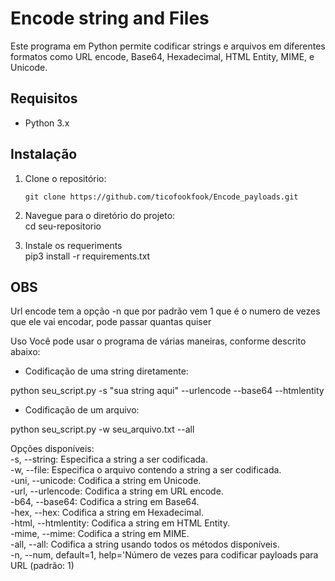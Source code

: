 # Encode string and Files

Este programa em Python permite codificar strings e arquivos em diferentes formatos como URL encode, Base64, Hexadecimal, HTML Entity, MIME, e Unicode.</br>

## Requisitos

- Python 3.x</br>

## Instalação

1. Clone o repositório:</br>
   ```bash</br>
   git clone https://github.com/ticofookfook/Encode_payloads.git

2. Navegue para o diretório do projeto:</br>
    cd seu-repositorio</br>

3. Instale os requeriments</br>
    pip3 install -r requirements.txt</br>

## OBS

Url encode tem a opção -n que por padrão vem 1 que é o numero de vezes que ele vai encodar, pode passar quantas quiser</br>

Uso
Você pode usar o programa de várias maneiras, conforme descrito abaixo:</br>

- Codificação de uma string diretamente:</br>

python seu_script.py -s "sua string aqui" --urlencode --base64 --htmlentity</br>

- Codificação de um arquivo:</br>

python seu_script.py -w seu_arquivo.txt --all</br>


Opções disponíveis:</br>
-s, --string: Especifica a string a ser codificada.</br>
-w, --file: Especifica o arquivo contendo a string a ser codificada.</br>
-uni, --unicode: Codifica a string em Unicode.</br>
-url, --urlencode: Codifica a string em URL encode.</br>
-b64, --base64: Codifica a string em Base64.</br>
-hex, --hex: Codifica a string em Hexadecimal.</br>
-html, --htmlentity: Codifica a string em HTML Entity.</br>
-mime, --mime: Codifica a string em MIME.</br>
-all, --all: Codifica a string usando todos os métodos disponíveis.</br>
-n, --num, default=1, help='Número de vezes para codificar payloads para URL (padrão: 1)</br>
